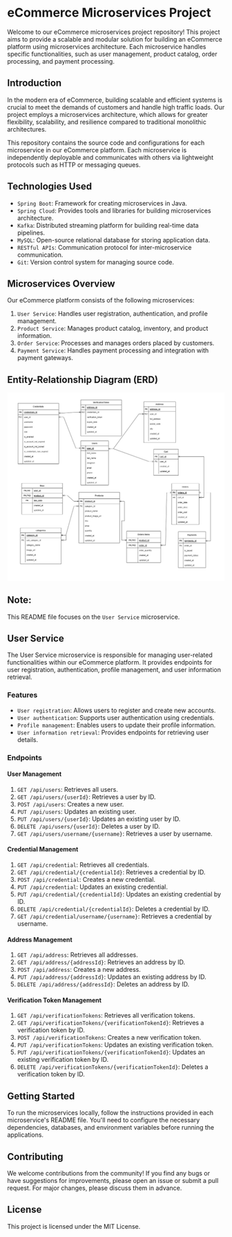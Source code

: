 # eCommerce Microservices Project
Welcome to our eCommerce microservices project repository! This project aims to provide a scalable and modular solution for building an eCommerce platform using microservices architecture. Each microservice handles specific functionalities, such as user management, product catalog, order processing, and payment processing.
## Introduction
In the modern era of eCommerce, building scalable and efficient systems is crucial to meet the demands of customers and handle high traffic loads. Our project employs a microservices architecture, which allows for greater flexibility, scalability, and resilience compared to traditional monolithic architectures.

This repository contains the source code and configurations for each microservice in our eCommerce platform. Each microservice is independently deployable and communicates with others via lightweight protocols such as HTTP or messaging queues.
## Technologies Used
- `Spring Boot`: Framework for creating microservices in Java.
- `Spring Cloud`: Provides tools and libraries for building microservices architecture.
- `Kafka`: Distributed streaming platform for building real-time data pipelines.
- `MySQL`: Open-source relational database for storing application data.
- `RESTful APIs`: Communication protocol for inter-microservice communication.
- `Git`: Version control system for managing source code.
## Microservices Overview
Our eCommerce platform consists of the following microservices:
1. `User Service`: Handles user registration, authentication, and profile management.
2. `Product Service`: Manages product catalog, inventory, and product information.
3. `Order Service`: Processes and manages orders placed by customers.
4. `Payment Service`: Handles payment processing and integration with payment gateways.
## Entity-Relationship Diagram (ERD)
![ERD](https://github.com/iammahesh123/E-Commerce-Backend-Spring-Microservices/blob/master/EntityFinal.jpg)
## Note: 
This README file focuses on the `User Service` microservice. 
## User Service
The User Service microservice is responsible for managing user-related functionalities within our eCommerce platform. It provides endpoints for user registration, authentication, profile management, and user information retrieval.
### Features
- `User registration`: Allows users to register and create new accounts.
- `User authentication`: Supports user authentication using credentials.
- `Profile management`: Enables users to update their profile information.
- `User information retrieval`: Provides endpoints for retrieving user details.
### Endpoints
#### User Management
1. `GET /api/users`: Retrieves all users.
2. `GET /api/users/{userId}`: Retrieves a user by ID.
3. `POST /api/users`: Creates a new user.
4. `PUT /api/users`: Updates an existing user.
5. `PUT /api/users/{userId}`: Updates an existing user by ID.
6. `DELETE /api/users/{userId}`: Deletes a user by ID.
7. `GET /api/users/username/{username}`: Retrieves a user by username.
#### Credential Management
1. `GET /api/credential`: Retrieves all credentials.
2. `GET /api/credential/{credentialId}`: Retrieves a credential by ID.
3. `POST /api/credential`: Creates a new credential.
4. `PUT /api/credential`: Updates an existing credential.
5. `PUT /api/credential/{credentialId}`: Updates an existing credential by ID.
6. `DELETE /api/credential/{credentialId}`: Deletes a credential by ID.
7. `GET /api/credential/username/{username}`: Retrieves a credential by username.
#### Address Management
1. `GET /api/address`: Retrieves all addresses.
2. `GET /api/address/{addressId}`: Retrieves an address by ID.
3. `POST /api/address`: Creates a new address.
4. `PUT /api/address/{addressId}`: Updates an existing address by ID.
5. `DELETE /api/address/{addressId}`: Deletes an address by ID.
#### Verification Token Management
1. `GET /api/verificationTokens`: Retrieves all verification tokens.
2. `GET /api/verificationTokens/{verificationTokenId}`: Retrieves a verification token by ID.
3. `POST /api/verificationTokens`: Creates a new verification token.
4. `PUT /api/verificationTokens`: Updates an existing verification token.
5. `PUT /api/verificationTokens/{verificationTokenId}`: Updates an existing verification token by ID.
6. `DELETE /api/verificationTokens/{verificationTokenId}`: Deletes a verification token by ID.
## Getting Started
To run the microservices locally, follow the instructions provided in each microservice's README file. You'll need to configure the necessary dependencies, databases, and environment variables before running the applications.

## Contributing
We welcome contributions from the community! If you find any bugs or have suggestions for improvements, please open an issue or submit a pull request. For major changes, please discuss them in advance.

## License
This project is licensed under the MIT License.
